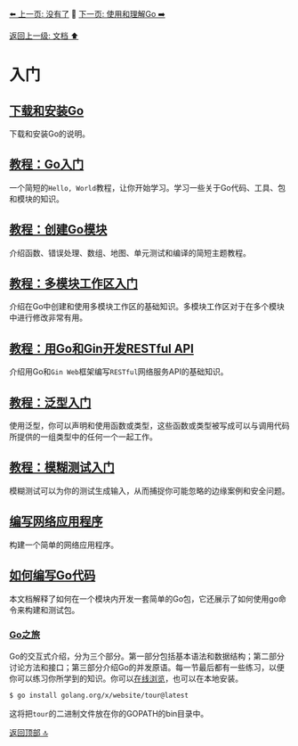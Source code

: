[⬅️ 上一页: 没有了](入门.md) 🚦 [下一页: 使用和理解Go ➡️](使用和理解Go.md)

[返回上一级: 文档 ⬆️](文档.md)

# 入门

## [下载和安装Go](入门/下载和安装Go.md)

下载和安装Go的说明。

## [教程：Go入门](入门/教程：Go入门.md)

一个简短的`Hello, World`教程，让你开始学习。学习一些关于Go代码、工具、包和模块的知识。

## [教程：创建Go模块](入门/教程：创建Go模块.md)

介绍函数、错误处理、数组、地图、单元测试和编译的简短主题教程。

## [教程：多模块工作区入门](入门/教程：多模块工作区入门.md)

介绍在Go中创建和使用多模块工作区的基础知识。多模块工作区对于在多个模块中进行修改非常有用。

## [教程：用Go和Gin开发RESTful API](入门/教程：用Go和Gin开发RESTful_API.md)

介绍用Go和`Gin Web`框架编写`RESTful`网络服务API的基础知识。

## [教程：泛型入门](入门/教程：泛型入门.md)

使用泛型，你可以声明和使用函数或类型，这些函数或类型被写成可以与调用代码所提供的一组类型中的任何一个一起工作。

## [教程：模糊测试入门](入门/教程：模糊测试入门.md)

模糊测试可以为你的测试生成输入，从而捕捉你可能忽略的边缘案例和安全问题。

## [编写网络应用程序](入门/编写网络应用程序.md)

构建一个简单的网络应用程序。

## [如何编写Go代码](入门/如何编写Go代码.md)

本文档解释了如何在一个模块内开发一套简单的Go包，它还展示了如何使用go命令来构建和测试包。

### [Go之旅](入门/Go之旅.md)

Go的交互式介绍，分为三个部分。第一部分包括基本语法和数据结构；第二部分讨论方法和接口；第三部分介绍Go的并发原语。每一节最后都有一些练习，以便你可以练习你所学到的知识。你可以[在线浏览](https://go.dev/tour/)，也可以在本地安装。

```bash
$ go install golang.org/x/website/tour@latest
```

这将把`tour`的二进制文件放在你的GOPATH的bin目录中。

[返回顶部 🔝](#入门)